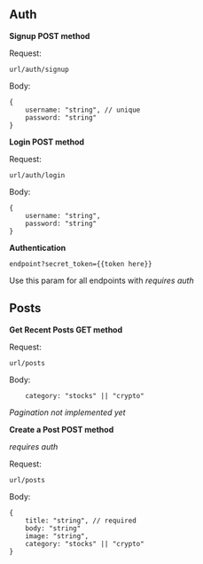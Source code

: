 ## Auth

**Signup POST method**

Request:

```
url/auth/signup
```

Body:

```
{
    username: "string", // unique
    password: "string"
}
```

**Login POST method**

Request:

```
url/auth/login
```

Body:

```
{
    username: "string",
    password: "string"
}
```

**Authentication**

```
endpoint?secret_token={{token here}}
```

Use this param for all endpoints with _requires auth_

## Posts

**Get Recent Posts GET method**

Request:

```
url/posts
```

Body:

```
    category: "stocks" || "crypto"
```

_Pagination not implemented yet_

**Create a Post POST method**

_requires auth_

Request:

```
url/posts
```

Body:

```
{
    title: "string", // required
    body: "string"
    image: "string",
    category: "stocks" || "crypto"
}
```
